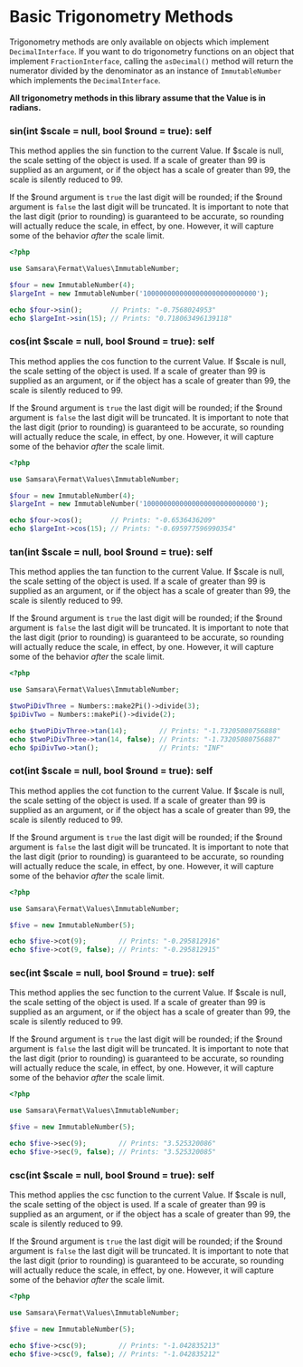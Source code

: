 # Basic Trigonometry Methods

Trigonometry methods are only available on objects which implement `DecimalInterface`. If you want to do trigonometry functions on an object that implement `FractionInterface`, calling the `asDecimal()` method will return the numerator divided by the denominator as an instance of `ImmutableNumber` which implements the `DecimalInterface`.

**All trigonometry methods in this library assume that the Value is in radians.**

### sin(int $scale = null, bool $round = true): self

This method applies the sin function to the current Value. If $scale is null, the scale setting of the object is used. If a scale of greater than 99 is supplied as an argument, or if the object has a scale of greater than 99, the scale is silently reduced to 99.

If the $round argument is `true` the last digit will be rounded; if the $round argument is `false` the last digit will be truncated. It is important to note that the last digit (prior to rounding) is guaranteed to be accurate, so rounding will actually reduce the scale, in effect, by one. However, it will capture some of the behavior *after* the scale limit.

```php
<?php

use Samsara\Fermat\Values\ImmutableNumber;

$four = new ImmutableNumber(4);
$largeInt = new ImmutableNumber('1000000000000000000000000000');

echo $four->sin();       // Prints: "-0.7568024953"
echo $largeInt->sin(15); // Prints: "0.718063496139118"
```

### cos(int $scale = null, bool $round = true): self

This method applies the cos function to the current Value. If $scale is null, the scale setting of the object is used. If a scale of greater than 99 is supplied as an argument, or if the object has a scale of greater than 99, the scale is silently reduced to 99.

If the $round argument is `true` the last digit will be rounded; if the $round argument is `false` the last digit will be truncated. It is important to note that the last digit (prior to rounding) is guaranteed to be accurate, so rounding will actually reduce the scale, in effect, by one. However, it will capture some of the behavior *after* the scale limit.

```php
<?php

use Samsara\Fermat\Values\ImmutableNumber;

$four = new ImmutableNumber(4);
$largeInt = new ImmutableNumber('1000000000000000000000000000');

echo $four->cos();       // Prints: "-0.6536436209"
echo $largeInt->cos(15); // Prints: "-0.695977596990354"
```

### tan(int $scale = null, bool $round = true): self

This method applies the tan function to the current Value. If $scale is null, the scale setting of the object is used. If a scale of greater than 99 is supplied as an argument, or if the object has a scale of greater than 99, the scale is silently reduced to 99.

If the $round argument is `true` the last digit will be rounded; if the $round argument is `false` the last digit will be truncated. It is important to note that the last digit (prior to rounding) is guaranteed to be accurate, so rounding will actually reduce the scale, in effect, by one. However, it will capture some of the behavior *after* the scale limit.

```php
<?php

use Samsara\Fermat\Values\ImmutableNumber;

$twoPiDivThree = Numbers::make2Pi()->divide(3);
$piDivTwo = Numbers::makePi()->divide(2);

echo $twoPiDivThree->tan(14);        // Prints: "-1.73205080756888"
echo $twoPiDivThree->tan(14, false); // Prints: "-1.73205080756887"
echo $piDivTwo->tan();               // Prints: "INF"
```

### cot(int $scale = null, bool $round = true): self

This method applies the cot function to the current Value. If $scale is null, the scale setting of the object is used. If a scale of greater than 99 is supplied as an argument, or if the object has a scale of greater than 99, the scale is silently reduced to 99.

If the $round argument is `true` the last digit will be rounded; if the $round argument is `false` the last digit will be truncated. It is important to note that the last digit (prior to rounding) is guaranteed to be accurate, so rounding will actually reduce the scale, in effect, by one. However, it will capture some of the behavior *after* the scale limit.

```php
<?php

use Samsara\Fermat\Values\ImmutableNumber;

$five = new ImmutableNumber(5);

echo $five->cot(9);        // Prints: "-0.295812916"
echo $five->cot(9, false); // Prints: "-0.295812915"
```

### sec(int $scale = null, bool $round = true): self

This method applies the sec function to the current Value. If $scale is null, the scale setting of the object is used. If a scale of greater than 99 is supplied as an argument, or if the object has a scale of greater than 99, the scale is silently reduced to 99.

If the $round argument is `true` the last digit will be rounded; if the $round argument is `false` the last digit will be truncated. It is important to note that the last digit (prior to rounding) is guaranteed to be accurate, so rounding will actually reduce the scale, in effect, by one. However, it will capture some of the behavior *after* the scale limit.

```php
<?php

use Samsara\Fermat\Values\ImmutableNumber;

$five = new ImmutableNumber(5);

echo $five->sec(9);        // Prints: "3.525320086"
echo $five->sec(9, false); // Prints: "3.525320085"
```

### csc(int $scale = null, bool $round = true): self

This method applies the csc function to the current Value. If $scale is null, the scale setting of the object is used. If a scale of greater than 99 is supplied as an argument, or if the object has a scale of greater than 99, the scale is silently reduced to 99.

If the $round argument is `true` the last digit will be rounded; if the $round argument is `false` the last digit will be truncated. It is important to note that the last digit (prior to rounding) is guaranteed to be accurate, so rounding will actually reduce the scale, in effect, by one. However, it will capture some of the behavior *after* the scale limit.

```php
<?php

use Samsara\Fermat\Values\ImmutableNumber;

$five = new ImmutableNumber(5);

echo $five->csc(9);        // Prints: "-1.042835213"
echo $five->csc(9, false); // Prints: "-1.042835212"
```
